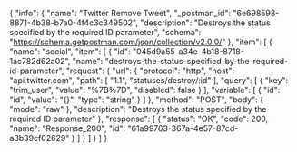{
  "info": {
    "name": "Twitter Remove Tweet",
    "_postman_id": "6e698598-8871-4b38-b7a0-4f4c3c349502",
    "description": "Destroys the status specified by the required ID parameter",
    "schema": "https://schema.getpostman.com/json/collection/v2.0.0/"
  },
  "item": [
    {
      "name": "social",
      "item": [
        {
          "id": "045d9a55-a34e-4b18-8718-1ac782d62a02",
          "name": "destroys-the-status-specified-by-the-required-id-parameter",
          "request": {
            "url": {
              "protocol": "http",
              "host": "api.twitter.com",
              "path": [
                "1.1",
                "statuses/destroy/:id"
              ],
              "query": [
                {
                  "key": "trim_user",
                  "value": "%7B%7D",
                  "disabled": false
                }
              ],
              "variable": [
                {
                  "id": "id",
                  "value": "{}",
                  "type": "string"
                }
              ]
            },
            "method": "POST",
            "body": {
              "mode": "raw"
            },
            "description": "Destroys the status specified by the required ID parameter"
          },
          "response": [
            {
              "status": "OK",
              "code": 200,
              "name": "Response_200",
              "id": "61a99763-367a-4e57-87cd-a3b39cf02629"
            }
          ]
        }
      ]
    }
  ]
}